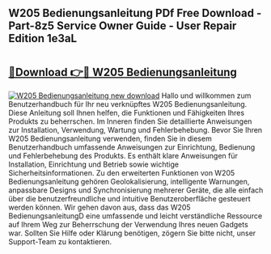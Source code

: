 ## W205 Bedienungsanleitung PDf Free Download - Part-8z5 Service Owner Guide - User Repair Edition 1e3aL

# <h2><a href="http://df3zy4.blite.top/?on=W205+Bedienungsanleitung">🔗Download 👉🔴 W205 Bedienungsanleitung</a></h2>

[![W205 Bedienungsanleitung new download](https://i.imgur.com/lujVjoI.png)](http://df3zy4.blite.top/?on=W205+Bedienungsanleitung)
Hallo und willkommen zum Benutzerhandbuch für Ihr neu verknüpftes W205 Bedienungsanleitung. Diese Anleitung soll Ihnen helfen, die Funktionen und Fähigkeiten Ihres Produkts zu beherrschen. Im Inneren finden Sie detaillierte Anweisungen zur Installation, Verwendung, Wartung und Fehlerbehebung. Bevor Sie Ihren W205 Bedienungsanleitung verwenden, finden Sie in diesem Benutzerhandbuch umfassende Anweisungen zur Einrichtung, Bedienung und Fehlerbehebung des Produkts. Es enthält klare Anweisungen für Installation, Einrichtung und Betrieb sowie wichtige Sicherheitsinformationen. Zu den erweiterten Funktionen von W205 Bedienungsanleitung gehören Geolokalisierung, intelligente Warnungen, anpassbare Designs und Synchronisierung mehrerer Geräte, die alle einfach über die benutzerfreundliche und intuitive Benutzeroberfläche gesteuert werden können. Wir gehen davon aus, dass das W205 BedienungsanleitungD eine umfassende und leicht verständliche Ressource auf Ihrem Weg zur Beherrschung der Verwendung Ihres neuen Gadgets war. Sollten Sie Hilfe oder Klärung benötigen, zögern Sie bitte nicht, unser Support-Team zu kontaktieren.
